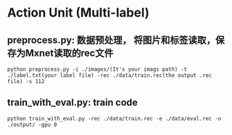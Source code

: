 # Action Unit (Multi-label)

## preprocess.py: 数据预处理， 将图片和标签读取，保存为Mxnet读取的rec文件
```shell
python preprocess.py -i ./images/(It's your imags path) -t ./label.txt(your label file) -rec ./data/train.rec(the output .rec file) -s 112
```

## train_with_eval.py: train code
```shell
python train_with_eval.py -rec ./data/train.rec -e ./data/eval.rec -o ./output/ -gpu 0
```
